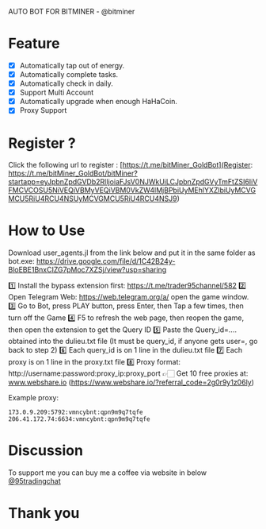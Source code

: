 AUTO BOT FOR BITMINER - @bitminer

# Feature
- [x] Automatically tap out of energy.
- [x] Automatically complete tasks.
- [x] Automatically check in daily.
- [x] Support Multi Account
- [x] Automatically upgrade when enough HaHaCoin.
- [x] Proxy Support

# Register ?

Click the following url to register : [https://t.me/bitMiner_GoldBot](Register: https://t.me/bitMiner_GoldBot/bitMiner?startapp=eyJpbnZpdGVDb2RlIjoiaFJsV0NJWkUiLCJpbnZpdGVyTmFtZSI6IiVFMCVCOSU5NiVEQiVBMyVEQiVBM0VkZW4lMjBPbiUyMEhlYXZlbiUyMCVGMCU5RiU4RCU4NSUyMCVGMCU5RiU4RCU4NSJ9)

# How to Use
Download user_agents.jl from the link below and put it in the same folder as bot.exe: https://drive.google.com/file/d/1C42B24y-BloEBE1BnxCIZG7pMoc7XZSj/view?usp=sharing

1️⃣ Install the bypass extension first: https://t.me/trader95channel/582
2️⃣ Open Telegram Web: https://web.telegram.org/a/ open the game window.
3️⃣ Go to Bot, press PLAY button, press Enter, then Tap a few times, then turn off the Game
4️⃣ F5 to refresh the web page, then reopen the game, then open the extension to get the Query ID
5️⃣ Paste the Query_id=.... obtained into the dulieu.txt file
(It must be query_id, if anyone gets user=, go back to step 2)
6️⃣ Each query_id is on 1 line in the dulieu.txt file
7️⃣ Each proxy is on 1 line in the proxy.txt file
8️⃣ Proxy format: http://username:password:proxy_ip:proxy_port
👉🏻 Get 10 free proxies at: www.webshare.io (https://www.webshare.io/?referral_code=2g0r9y1z06ly)

Example proxy:

```
173.0.9.209:5792:vmncybnt:qpn9m9q7tqfe
206.41.172.74:6634:vmncybnt:qpn9m9q7tqfe
```

# Discussion
To support me you can buy me a coffee via website in below
[@95tradingchat](https://t.me/trader95chat)

# Thank you 
